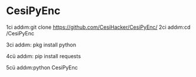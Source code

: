 # CesiPyEnc 

1ci addım:git clone https://github.com/CesiHacker/CesiPyEnc/
2ci addım:cd /CesiPyEnc

3ci addım: pkg install python

4cü addım: pip install requests

5cü addım:python CesiPyEnc


